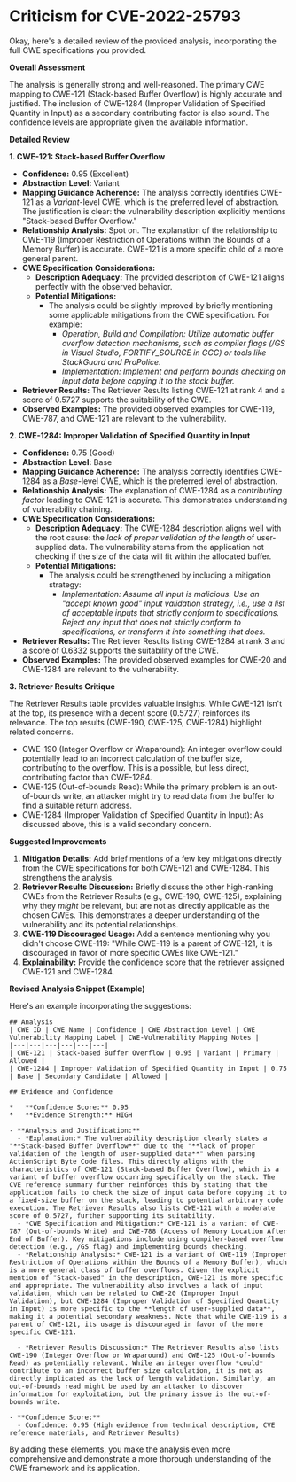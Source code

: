 # Criticism for CVE-2022-25793

Okay, here's a detailed review of the provided analysis, incorporating the full CWE specifications you provided.

**Overall Assessment**

The analysis is generally strong and well-reasoned. The primary CWE mapping to CWE-121 (Stack-based Buffer Overflow) is highly accurate and justified. The inclusion of CWE-1284 (Improper Validation of Specified Quantity in Input) as a secondary contributing factor is also sound. The confidence levels are appropriate given the available information.

**Detailed Review**

**1. CWE-121: Stack-based Buffer Overflow**

*   **Confidence:** 0.95 (Excellent)
*   **Abstraction Level:** Variant
*   **Mapping Guidance Adherence:**  The analysis correctly identifies CWE-121 as a *Variant*-level CWE, which is the preferred level of abstraction. The justification is clear: the vulnerability description explicitly mentions "Stack-based Buffer Overflow."
*   **Relationship Analysis:** Spot on. The explanation of the relationship to CWE-119 (Improper Restriction of Operations within the Bounds of a Memory Buffer) is accurate.  CWE-121 is a more specific child of a more general parent.
*   **CWE Specification Considerations:**
    *   **Description Adequacy:**  The provided description of CWE-121 aligns perfectly with the observed behavior.
    *   **Potential Mitigations:**
        *   The analysis could be slightly improved by briefly mentioning some applicable mitigations from the CWE specification. For example:
            *   *Operation, Build and Compilation: Utilize automatic buffer overflow detection mechanisms, such as compiler flags (/GS in Visual Studio, FORTIFY_SOURCE in GCC) or tools like StackGuard and ProPolice.*
            *   *Implementation: Implement and perform bounds checking on input data before copying it to the stack buffer.*
*   **Retriever Results:** The Retriever Results listing CWE-121 at rank 4 and a score of 0.5727 supports the suitability of the CWE.
*   **Observed Examples:** The provided observed examples for CWE-119, CWE-787, and CWE-121 are relevant to the vulnerability.

**2. CWE-1284: Improper Validation of Specified Quantity in Input**

*   **Confidence:** 0.75 (Good)
*   **Abstraction Level:** Base
*   **Mapping Guidance Adherence:** The analysis correctly identifies CWE-1284 as a *Base*-level CWE, which is the preferred level of abstraction.
*   **Relationship Analysis:**  The explanation of CWE-1284 as a *contributing factor* leading to CWE-121 is accurate. This demonstrates understanding of vulnerability chaining.
*   **CWE Specification Considerations:**
    *   **Description Adequacy:** The CWE-1284 description aligns well with the root cause: the *lack of proper validation of the length* of user-supplied data.  The vulnerability stems from the application not checking if the size of the data will fit within the allocated buffer.
    *   **Potential Mitigations:**
        *   The analysis could be strengthened by including a mitigation strategy:
            *   *Implementation: Assume all input is malicious. Use an "accept known good" input validation strategy, i.e., use a list of acceptable inputs that strictly conform to specifications. Reject any input that does not strictly conform to specifications, or transform it into something that does.*
*   **Retriever Results:** The Retriever Results listing CWE-1284 at rank 3 and a score of 0.6332 supports the suitability of the CWE.
*   **Observed Examples:** The provided observed examples for CWE-20 and CWE-1284 are relevant to the vulnerability.

**3. Retriever Results Critique**

The Retriever Results table provides valuable insights. While CWE-121 isn't at the top, its presence with a decent score (0.5727) reinforces its relevance. The top results (CWE-190, CWE-125, CWE-1284) highlight related concerns.
*   CWE-190 (Integer Overflow or Wraparound): An integer overflow could potentially lead to an incorrect calculation of the buffer size, contributing to the overflow.  This is a possible, but less direct, contributing factor than CWE-1284.
*   CWE-125 (Out-of-bounds Read):  While the primary problem is an out-of-bounds write, an attacker might try to read data from the buffer to find a suitable return address.
*   CWE-1284 (Improper Validation of Specified Quantity in Input):  As discussed above, this is a valid secondary concern.

**Suggested Improvements**

1.  **Mitigation Details:** Add brief mentions of a few key mitigations directly from the CWE specifications for both CWE-121 and CWE-1284.  This strengthens the analysis.
2.  **Retriever Results Discussion:** Briefly discuss the other high-ranking CWEs from the Retriever Results (e.g., CWE-190, CWE-125), explaining why they *might* be relevant, but are not as directly applicable as the chosen CWEs.  This demonstrates a deeper understanding of the vulnerability and its potential relationships.
3.  **CWE-119 Discouraged Usage:** Add a sentence mentioning why you didn't choose CWE-119: "While CWE-119 is a parent of CWE-121, it is discouraged in favor of more specific CWEs like CWE-121."
4. **Explainability:** Provide the confidence score that the retriever assigned CWE-121 and CWE-1284.

**Revised Analysis Snippet (Example)**

Here's an example incorporating the suggestions:

```
## Analysis
| CWE ID | CWE Name | Confidence | CWE Abstraction Level | CWE Vulnerability Mapping Label | CWE-Vulnerability Mapping Notes |
|---|---|---|---|---|---|
| CWE-121 | Stack-based Buffer Overflow | 0.95 | Variant | Primary | Allowed |
| CWE-1284 | Improper Validation of Specified Quantity in Input | 0.75 | Base | Secondary Candidate | Allowed |

## Evidence and Confidence

*   **Confidence Score:** 0.95
*   **Evidence Strength:** HIGH

- **Analysis and Justification:**  
  - *Explanation:* The vulnerability description clearly states a "**Stack-based Buffer Overflow**" due to the "**lack of proper validation of the length of user-supplied data**" when parsing ActionScript Byte Code files. This directly aligns with the characteristics of CWE-121 (Stack-based Buffer Overflow), which is a variant of buffer overflow occurring specifically on the stack. The CVE reference summary further reinforces this by stating that the application fails to check the size of input data before copying it to a fixed-size buffer on the stack, leading to potential arbitrary code execution. The Retriever Results also lists CWE-121 with a moderate score of 0.5727, further supporting its suitability.
  - *CWE Specification and Mitigation:* CWE-121 is a variant of CWE-787 (Out-of-bounds Write) and CWE-788 (Access of Memory Location After End of Buffer). Key mitigations include using compiler-based overflow detection (e.g., /GS flag) and implementing bounds checking.
  - *Relationship Analysis:* CWE-121 is a variant of CWE-119 (Improper Restriction of Operations within the Bounds of a Memory Buffer), which is a more general class of buffer overflows. Given the explicit mention of "Stack-based" in the description, CWE-121 is more specific and appropriate. The vulnerability also involves a lack of input validation, which can be related to CWE-20 (Improper Input Validation), but CWE-1284 (Improper Validation of Specified Quantity in Input) is more specific to the **length of user-supplied data**, making it a potential secondary weakness. Note that while CWE-119 is a parent of CWE-121, its usage is discouraged in favor of the more specific CWE-121.

  - *Retriever Results Discussion:* The Retriever Results also lists CWE-190 (Integer Overflow or Wraparound) and CWE-125 (Out-of-bounds Read) as potentially relevant. While an integer overflow *could* contribute to an incorrect buffer size calculation, it is not as directly implicated as the lack of length validation. Similarly, an out-of-bounds read might be used by an attacker to discover information for exploitation, but the primary issue is the out-of-bounds write.

- **Confidence Score:**  
  - Confidence: 0.95 (High evidence from technical description, CVE reference materials, and Retriever Results)
```

By adding these elements, you make the analysis even more comprehensive and demonstrate a more thorough understanding of the CWE framework and its application.